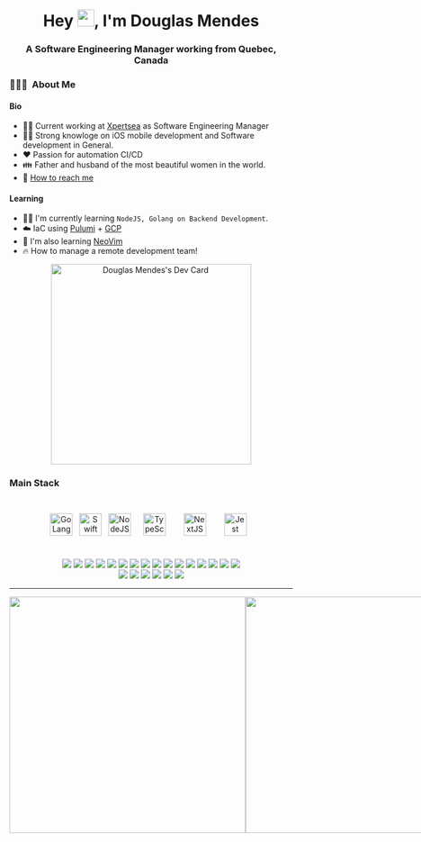 <h1 align="center">Hey  <img width="30" height="30" src="https://camo.githubusercontent.com/e8e7b06ecf583bc040eb60e44eb5b8e0ecc5421320a92929ce21522dbc34c891/68747470733a2f2f6d656469612e67697068792e636f6d2f6d656469612f6876524a434c467a6361737252346961377a2f67697068792e676966">,
I'm Douglas Mendes</h1>
<h3 align="center">A Software Engineering Manager working from Quebec, Canada </h3>

<h3> 👨🏻‍💻 &nbsp;About Me </h3>

#### Bio
* 👷🏻 Current working at [Xpertsea](https://xpertsea.com) as Software Engineering Manager
* 💪🏻 Strong knowloge on iOS mobile development and Software development in General.
* ❤️ Passion for automation CI/CD
* 👪 Father and husband of the most beautiful women in the world.
* 📧 [How to reach me](https://linktr.ee/mendesbarreto?utm_source=linktree_profile_share&ltsid=dd994d10-8de0-4587-bcc5-e459f4f92fa9)

#### Learning

* 🧑‍💻 I'm currently learning `NodeJS, Golang on Backend Development`.
* ☁️ IaC using [Pulumi](https://www.pulumi.com) + [GCP](https://cloud.google.com)
* 🚧 I'm also learning [NeoVim](https://github.com/neovim/neovim)
* 🔥 How to manage a remote development team!

<div align="center">  
    <a href="https://app.daily.dev/mendesbarreto"><img src="https://api.daily.dev/devcards/v2/o7sicpGMMxlUa17jsJCoF.png?type=default&r=7o4" width="356" alt="Douglas Mendes's Dev Card"/></a>
</div>


### Main Stack
<br />
<div align="center">  
<a href="https://go.dev/" target="_black"><img style="marging 10px" src="https://go.dev/images/go-logo-white.svg" alt="GoLang" height="40"/></a> &nbsp;
<a href="https://www.swift.org" target="_black"><img style="marging 10px" src="https://www.swift.org/assets/images/swift~dark.svg" alt="Swift" height="40" /></a> &nbsp;
<a href="https://nodejs.org/en/" target="_blank"><img style="marging 10px" src="https://nodejs.org/static/images/logo.svg" alt="NodeJS" height="40" /></a> &nbsp;
<a href="https://www.typescriptlang.org/" target="_blank"><img style="margin: 10px" src="https://profilinator.rishav.dev/skills-assets/typescript-original.svg" alt="TypeScript" height="40" /></a> &nbsp; 
<a href="https://nextjs.org/" target="_blank"><img style="margin: 10px" src="https://profilinator.rishav.dev/skills-assets/nextjs.png" alt="NextJS" height="40" /></a> &nbsp; 
<a href="https://www.jestjs.io/" target="_blank"><img style="margin: 10px" src="https://profilinator.rishav.dev/skills-assets/jest.svg" alt="Jest" height="40"/></a>
<br />
</div>
<br/>

<div align="center">  
    <p>
        <img src="https://img.shields.io/badge/-WebStorm-23A9F2?style=flat-square&logo=webstorm"/>
        <img src="https://img.shields.io/badge/-Github-181717?style=flat-square&logo=GitHub&logoColor=white"/>
        <img src="https://img.shields.io/badge/-Git-F44D27?style=flat-square&logo=Git&logoColor=white"/>
        <img src="https://img.shields.io/badge/-NPM-CB3837?style=flat-square&logo=NPM&logoColor=white"/>
        <img src="https://img.shields.io/badge/-Express-purple?style=flat-square&logo=express&logoColor=white"/>
        <img src="https://img.shields.io/badge/-Gin-blue?style=flat-square&logo=gin&logoColor=white"/>
        <img src="https://img.shields.io/badge/-GraphQL-violet?style=flat-square&logo=GraphQL&logoColor=white"/>
        <img src="https://img.shields.io/badge/-Fiber-lightblue?style=flat-square&logo=fiber&logoColor=white"/>
        <img src="https://img.shields.io/badge/-Apache-D22128?style=flat-square&logo=Apache&logoColor=white"/>
        <img src="https://img.shields.io/badge/-Trello-0079BF?style=flat-square&logo=Trello&logoColor=white"/>
        <img src="https://img.shields.io/badge/-Slack-E01563?style=flat-square&logo=Slack&logoColor=white"/>
        <img src="https://img.shields.io/badge/-FIGMA-FA6400?style=flat-square&logo=figma&logoColor=white"/>
        <img src="https://img.shields.io/badge/-MySQL-F29111?style=flat-square&logo=MySQL&logoColor=white"/>
        <img src="https://img.shields.io/badge/-MongoDB-green?style=flat-square&logo=mongodb&logoColor=white"/>
        <img src="https://img.shields.io/badge/-Insomnia-5849BE?style=flat-square&logo=Insomnia&logoColor=white"/>
        <img src="https://img.shields.io/badge/-Notion-000000?style=flat-square&logo=Notion&logoColor=white"/><br/>
        <img src="https://img.shields.io/badge/-ESLint-4B32C3?style=flat-square&logo=ESLint&logoColor=white"/>
        <img src="https://img.shields.io/badge/-OSX-A80030?style=flat-square&logo=macos&logoColor=white"/>
        <img src="https://img.shields.io/badge/-Debian-A80030?style=flat-square&logo=Debian&logoColor=white"/>
        <img src="https://img.shields.io/badge/-Google%20Cloud-4285F4?style=flat-square&logo=Google%20Cloud&logoColor=white"/>
        <img src="https://img.shields.io/badge/-Jenkins-222F29?style=flat-square&logo=jenkins&logoColor=white"/>
        <img src="https://img.shields.io/badge/-GithubActions-222F29?style=flat-square&logo=github&logoColor=white"/>
    </p>
</div>


<hr>
    <div style="display: flex; flex-direction: row;" align="center">
     <img class="img" width="420"  src="https://github-readme-stats.vercel.app/api?username=mendesbarreto&show_icons=true&theme=tokyonight" />
     <img class="img" width="420"  src="https://streak-stats.demolab.com/?user=mendesbarreto&theme=tokyonight" />
    </div>
</div>
